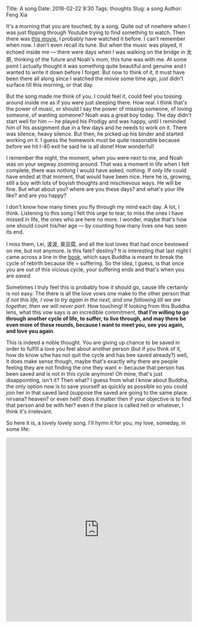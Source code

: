 Title: A song
Date: 2018-02-22 9:30
Tags: thoughts
Slug: a song
Author: Feng Xia

It's a morning that you are touched, by a song. Quite out of nowhere
when I was just flipping through Youtube trying to find something to
watch. Then there was [this movie][1], I probably have watched it
before. I can't remember when now. I don't even recall its tune. But
when the music was played, it echoed inside me &mdash; there were days
when I was walking on the bridge in 太原, thinking of the future and
Noah's mom, this tune was with me. At some point I actually thought it
was something quite beautiful and genuine and I wanted to write it
down before I forget. But now to think of it, it must have been there
all along since I watched the movie some time ago, just didn't surface
till this morning, or that day.

[1]: https://www.youtube.com/watch?v=MZqdlZ3juJI

But the song made me think of you. I could feel it, could feel you
tossing around inside me as if you were just sleeping there. How
real. I think that's the power of music, or should I say the power of
missing someone, of loving someone, of wanting someone? Noah was a
great boy today. The day didn't start well for him &mdash; he played
his Prodigy and was happy, until I reminded him of his assignment due
in a few days and he needs to work on it. There was silence, heavy
silence. But then, he picked up his binder and started working on
it. I guess the homework must be quite reasonable because before we
hit I-40 exit he said he is all done! How wonderful!

I remember the night, the moment, when you were next to me, and Noah
was on your segway zooming around. That was a moment in life when I
felt complete, there was nothing I would have asked, nothing. If only
life could have ended at that moment, that would have been nice. Here
he is, growing, still a boy with lots of boyish thoughts and
mischievous ways. He will be fine. But what about you? where are you
these days? and what's your life like? and are you happy?

I don't know how many times you fly through my mind each day. A lot, I
think. Listening to this song I felt this urge to tear, to miss the
ones I have missed in life, the ones who are here no more. I wonder,
maybe that's how one should count his/her age &mdash; by counting how
many lives one has seen its end.

I miss them, Lei, 波波, 臭豆腐, and all the lost loves that had once
bestowed on me, but not anymore. Is this fate? destiny? It is
interesting that last night I came across a line in the [book][2],
which says Buddha is meant to break the cycle of rebirth because life
= suffering. So the idea, I guess, is that once you are out of this
vicious cycle, your suffering ends and that's when you are
_saved_.

[2]: https://www.amazon.com/Why-West-Rules-Now-Patterns/dp/0312611692

Sometimes I truly feel this is probably how it should go, cause life
certainly is not easy. The there is all the love vows one make to the
other person that _if not this life, I vow to try again in the next,
and one following till we are together, then we will never part_. How
touching! If looking from this Buddha lens, what this vow says is
an incredible commitment, **that I'm willing to go through another cycle of
life, to suffer, to live through, and may there be even more of these
rounds, because I want to meet you, see you again, and love you
again**. 

This is indeed a noble thought. You are giving up chance to be saved
in order to fulfill a love you feel about another person (but if you
think of it, how do know s/he has not quit the cycle and has bee saved
already?) well, it does make sense though, maybe that's exactly why
there are people feeling they are not finding the one they want &larr;
because that person has been saved and is not in this cycle anymore!
Oh mine, that's just disappointing, isn't it? Then what? I guess from
what I know about Buddha, the only option now is to save yourself as
quickly as possible so you could join her in that saved land (suppose
the saved are going to the same place. nirvana? heaven? or even hell?
does it matter then if your objective is to find that person and be
with her? even if the place is called hell or whatever, I think it's
irrelevant.

So here it is, a lovely lovely song. I'll hymn it for you, my love,
someday, in some life:

<iframe width="100%" height="500" src="https://www.youtube.com/embed/ti9G0835DFs?controls=0" frameborder="0" allow="autoplay; encrypted-media" allowfullscreen></iframe>
